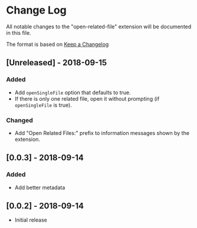 # Change Log
All notable changes to the "open-related-file" extension will be documented in this file.

The format is based on [Keep a Changelog](https://keepachangelog.com/en/1.0.0/)

## [Unreleased] - 2018-09-15
### Added
- Add `openSingleFile` option that defaults to true.
- If there is only one related file, open it without prompting (if `openSingleFile` is true).

### Changed
- Add "Open Related Files:" prefix to information messages shown by the extension.

## [0.0.3] - 2018-09-14
### Added
- Add better metadata

## [0.0.2] - 2018-09-14
- Initial release
